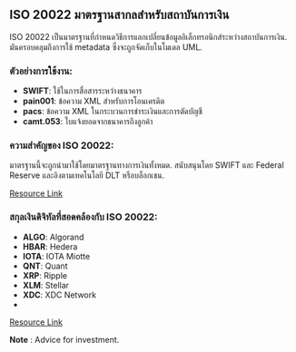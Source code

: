 ## ISO 20022 มาตรฐานสากลสำหรับสถาบันการเงิน

ISO 20022 เป็นมาตรฐานที่กำหนดวิธีการแลกเปลี่ยนข้อมูลอิเล็กทรอนิกส์ระหว่างสถาบันการเงิน. มันครอบคลุมถึงการใช้ metadata ซึ่งจะถูกจัดเก็บในโมเดล UML.

### ตัวอย่างการใช้งาน:
- **SWIFT**: ใช้ในการสื่อสารระหว่างธนาคาร
- **pain001**: ข้อความ XML สำหรับการโอนเครดิต
- **pacs**: ข้อความ XML ในกระบวนการชำระเงินและการตัดบัญชี
- **camt.053**: ใบแจ้งยอดจากธนาคารถึงลูกค้า

### ความสำคัญของ ISO 20022:
มาตรฐานนี้จะถูกนำมาใช้โดยมาตรฐานทางการเงินทั้งหมด. สนับสนุนโดย SWIFT และ Federal Reserve และอิงตามเทคโนโลยี DLT หรือบล็อกเชน.

[Resource Link](https://www.cryptodnes.bg/iso-20022)

### สกุลเงินดิจิทัลที่สอดคล้องกับ ISO 20022:
- **ALGO**: Algorand
- **HBAR**: Hedera
- **IOTA**: IOTA Miotte
- **QNT**: Quant
- **XRP**: Ripple
- **XLM**: Stellar
- **XDC**: XDC Network
- 
[Resource Link](https://www.cryptodnes.bg/iso-20022)

**Note** : Advice for investment.